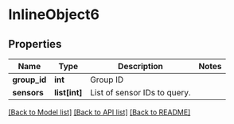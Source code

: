 # InlineObject6

## Properties
Name | Type | Description | Notes
------------ | ------------- | ------------- | -------------
**group_id** | **int** | Group ID | 
**sensors** | **list[int]** | List of sensor IDs to query. | 

[[Back to Model list]](../README.md#documentation-for-models) [[Back to API list]](../README.md#documentation-for-api-endpoints) [[Back to README]](../README.md)


